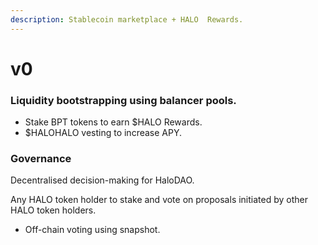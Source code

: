 ```yaml
---
description: Stablecoin marketplace + HALO  Rewards.
---
```


# v0

### Liquidity bootstrapping using balancer pools. 

* Stake BPT tokens to earn $HALO Rewards.
* $HALOHALO vesting to increase APY.

### Governance 

Decentralised decision-making for HaloDAO.

Any HALO token holder to stake and vote on proposals initiated by other HALO token holders. 

* Off-chain voting using snapshot.



